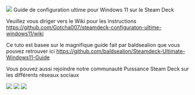 [![](https://github.com/Gotcha007/steamdeck-configuraton-ultime-windows11/blob/main/images/Psteam-deck-white-1-2-1-3.svg)](https://puissancesteamdeck.com/)
Guide de configuration ultime pour Windows 11 sur le Steam Deck

Veuillez vous diriger vers le Wiki pour les instructions
https://github.com/Gotcha007/steamdeck-configuraton-ultime-windows11/wiki

Ce tuto est basee sur le magnifique guide fait par baldsealion que vous pouvez retrouver ici
https://github.com/baldsealion/Steamdeck-Ultimate-Windows11-Guide

Vous pouvez aussi rejoindre notre communauté Puissance Steam Deck sur les différents réseaux sociaux

[![](https://github.com/Gotcha007/steamdeck-configuraton-ultime-windows11/blob/main/images/yt.png)](https://www.youtube.com/c/grdmiam1)   [![](https://github.com/Gotcha007/steamdeck-configuraton-ultime-windows11/blob/main/images/facebook.png)](https://www.facebook.com/groups/178029807772144)   [![](https://github.com/Gotcha007/steamdeck-configuraton-ultime-windows11/blob/main/images/discord.png)](https://discord.gg/cVbvnHG3)


